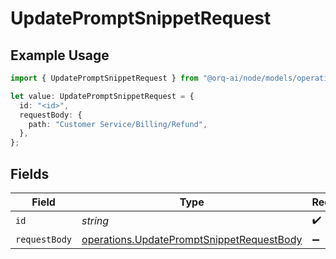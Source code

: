# UpdatePromptSnippetRequest

## Example Usage

```typescript
import { UpdatePromptSnippetRequest } from "@orq-ai/node/models/operations";

let value: UpdatePromptSnippetRequest = {
  id: "<id>",
  requestBody: {
    path: "Customer Service/Billing/Refund",
  },
};
```

## Fields

| Field                                                                                                  | Type                                                                                                   | Required                                                                                               | Description                                                                                            |
| ------------------------------------------------------------------------------------------------------ | ------------------------------------------------------------------------------------------------------ | ------------------------------------------------------------------------------------------------------ | ------------------------------------------------------------------------------------------------------ |
| `id`                                                                                                   | *string*                                                                                               | :heavy_check_mark:                                                                                     | Prompt ID                                                                                              |
| `requestBody`                                                                                          | [operations.UpdatePromptSnippetRequestBody](../../models/operations/updatepromptsnippetrequestbody.md) | :heavy_minus_sign:                                                                                     | N/A                                                                                                    |